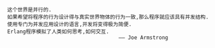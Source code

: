     这个世界是并行的.
    如果希望将程序的行为设计得与真实世界物体的行为一致,那么程序就应该具有并发结构.
    使用专门为并发应用设计的语言,开发将变得极为简便.
    Erlang程序模拟了人类如何思考,如何交互.
                                        —— Joe Armstrong
